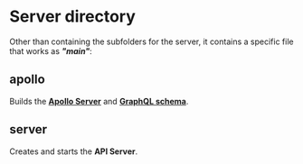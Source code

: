 # Server directory

Other than containing the subfolders for the server, it contains a specific file that works as **_"main"_**:

## apollo

Builds the [**Apollo Server**](https://www.npmjs.com/package/apollo-server-express) and [**GraphQL schema**](https://typegraphql.ml/docs/bootstrap.html).

## server

Creates and starts the **API Server**.
